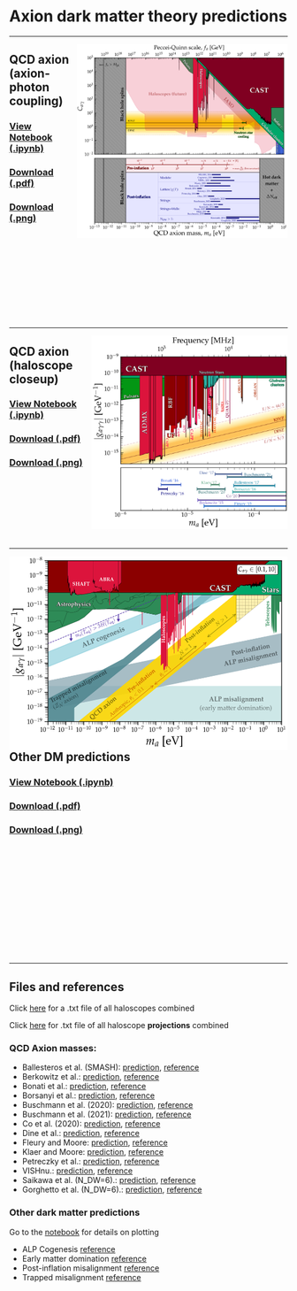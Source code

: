 # Axion dark matter theory predictions
---
[<img align="right" height="350" src="../plots/plots_png/AxionMass.png">](https://github.com/cajohare/AxionLimits/raw/master/plots/plots_png/AxionMass.png)
## QCD axion (axion-photon coupling)
### [View Notebook (.ipynb)](https://github.com/cajohare/AxionLimits/blob/master/AxionMass.ipynb)
### [Download (.pdf)](https://github.com/cajohare/AxionLimits/raw/master/plots/AxionMass.pdf)
### [Download (.png)](https://github.com/cajohare/AxionLimits/raw/master/plots/plots_png/AxionMass.png)
### &nbsp;
### &nbsp;
### &nbsp;
### &nbsp;
---
[<img align="right" height="350" src="../plots/plots_png/AxionPhoton_RadioFreqCloseup_withTheory.png">](https://github.com/cajohare/AxionLimits/raw/master/plots/plots_png/AxionPhoton_RadioFreqCloseup_withTheory.png)
## QCD axion (haloscope closeup)
### [View Notebook (.ipynb)](https://github.com/cajohare/AxionLimits/blob/master/AxionPhoton_TheoryPredictions.ipynb)
### [Download (.pdf)](https://github.com/cajohare/AxionLimits/raw/master/plots/AxionPhoton_RadioFreqCloseup_withTheory.pdf)
### [Download (.png)](https://github.com/cajohare/AxionLimits/raw/master/plots/plots_png/AxionPhoton_RadioFreqCloseup_withTheory.png)
### &nbsp;
### &nbsp;
### &nbsp;
---
[<img align="right" height="350" src="../plots/plots_png/AxionPhoton_ALPDM.png">](https://github.com/cajohare/AxionLimits/raw/master/plots/plots_png/AxionPhoton_ALPDM.png)
## Other DM predictions
### [View Notebook (.ipynb)](https://github.com/cajohare/AxionLimits/blob/master/ALPDarkMatter.ipynb)
### [Download (.pdf)](https://github.com/cajohare/AxionLimits/raw/master/plots/AxionPhoton_ALPDM.pdf)
### [Download (.png)](https://github.com/cajohare/AxionLimits/raw/master/plots/plots_png/AxionPhoton_ALPDM.png)
### &nbsp;
### &nbsp;
### &nbsp;
### &nbsp;
### &nbsp;
---

## Files and references

Click [here](https://github.com/cajohare/AxionLimits/raw/master/limit_data/AxionPhoton/Haloscopes_Combined_microeV-meV.txt) for a .txt file of all haloscopes combined

Click [here](https://github.com/cajohare/AxionLimits/raw/master/limit_data/AxionPhoton/Projections/HaloscopeProjections_Combined.txt) for .txt file of all haloscope **projections** combined

### QCD Axion masses:
* Ballesteros et al. (SMASH): [prediction](https://github.com/cajohare/AxionLimits/raw/master/limit_data/AxionMass/Ballesteros16.txt),  [reference](https://arxiv.org/abs/1608.05414)
* Berkowitz et al.: [prediction](https://github.com/cajohare/AxionLimits/raw/master/limit_data/AxionMass/Berkowitz15.txt),  [reference](https://arxiv.org/abs/1505.07455)
* Bonati et al.: [prediction](https://github.com/cajohare/AxionLimits/raw/master/limit_data/AxionMass/Bonati16.txt),  [reference](https://arxiv.org/abs/1512.06746)
* Borsanyi et al.: [prediction](https://github.com/cajohare/AxionLimits/raw/master/limit_data/AxionMass/Borsanyi16.txt),  [reference](https://arxiv.org/abs/1606.07494)
* Buschmann et al. (2020): [prediction](https://github.com/cajohare/AxionLimits/raw/master/limit_data/AxionMass/Buschmann20.txt),  [reference](https://arxiv.org/abs/1906.00967)
* Buschmann et al. (2021): [prediction](https://github.com/cajohare/AxionLimits/raw/master/limit_data/AxionMass/Buschmann21.txt),  [reference](https://arxiv.org/abs/2108.05368)
* Co et al. (2020): [prediction](https://github.com/cajohare/AxionLimits/raw/master/limit_data/AxionMass/Co20.txt),  [reference](https://arxiv.org/abs/2006.04809)
* Dine et al.: [prediction](https://github.com/cajohare/AxionLimits/raw/master/limit_data/AxionMass/Dine17.txt),  [reference](https://arxiv.org/abs/1705.00676)
* Fleury and Moore: [prediction](https://github.com/cajohare/AxionLimits/raw/master/limit_data/AxionMass/Fleury15.txt),  [reference](https://arxiv.org/abs/1509.00026)
* Klaer and Moore: [prediction](https://github.com/cajohare/AxionLimits/raw/master/limit_data/AxionMass/Klaer17.txt),  [reference](https://arxiv.org/abs/1708.07521)
* Petreczky et al.: [prediction](https://github.com/cajohare/AxionLimits/raw/master/limit_data/AxionMass/Petreczky16.txt),  [reference](https://arxiv.org/abs/1606.03145)
* VISHnu.: [prediction](https://github.com/cajohare/AxionLimits/raw/master/limit_data/AxionMass/VISHnu.txt),  [reference](https://arxiv.org/abs/2206.11598)
* Saikawa et al. (N_DW=6).: [prediction](https://github.com/cajohare/AxionLimits/raw/master/limit_data/AxionMass/SaikawaDW_6_10.txt),  [reference](https://arxiv.org/abs/1412.0789)
* Gorghetto et al. (N_DW=6).: [prediction](https://github.com/cajohare/AxionLimits/raw/master/limit_data/AxionMass/GorghettoDW_6.txt),  [reference](https://arxiv.org/abs/2007.04990)

### Other dark matter predictions
Go to the [notebook](https://github.com/cajohare/AxionLimits/blob/master/ALPDarkMatter.ipynb) for details on plotting
* ALP Cogenesis [reference](https://arxiv.org/abs/2006.04809)
* Early matter domination [reference](https://arxiv.org/abs/1905.06952)
* Post-inflation misalignment [reference](https://arxiv.org/abs/2112.05117)
* Trapped misalignment [reference](https://arxiv.org/abs/2102.01082)
